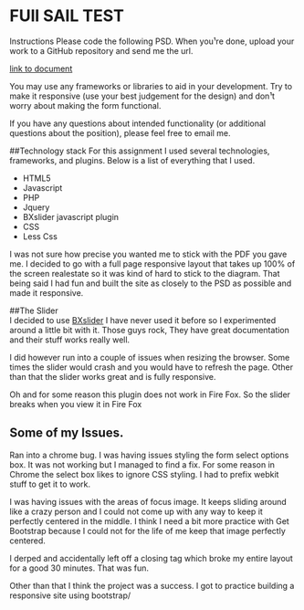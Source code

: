 
FUll SAIL TEST
============

Instructions
Please code the following PSD. When you¹re done, upload your work to a
GitHub repository and send me the url.

[link to document](http://media.fullsail.com/platinum/sample-for-markup.zip)

You may use any frameworks or libraries to aid in your development. Try to
make it responsive (use your best judgement for the design) and don¹t
worry about making the form functional.

If you have any questions about intended functionality (or additional
questions about the position), please feel free to email me.

##Technology stack 
For this assignment I used several technologies, frameworks, and plugins. Below is a list of everything that I used. 


* HTML5
* Javascript 
* PHP
* Jquery
* BXslider javascript plugin
* CSS
* Less Css

I was not sure how precise you wanted me to stick with the PDF you gave me. I decided to go with a full page responsive layout that takes up 100% of the screen realestate so it was kind of hard to stick to the diagram. That being said I had fun and built the site as closely to the PSD as possible and made it responsive. 

##The Slider  
I decided to use [BXslider](http://www.bxslider.com/) I have never used it before so I experimented around a little bit with it. Those guys rock, They have great documentation and their stuff works really well. 

I did however run into a couple of issues when resizing the browser. Some times the slider would crash and you would have to refresh the page. Other than that the slider works great and is fully responsive.

Oh and for some reason this plugin does not work in Fire Fox. So the slider breaks when you view it in Fire Fox 


## Some of my Issues. 


Ran into a chrome bug. I was having issues styling the form select options box.
It was not working but I managed to find a fix. For some reason in Chrome the select box likes to ignore CSS styling. I had to prefix webkit stuff to get it to work.

I was having issues with the areas of focus image. It keeps sliding around like a crazy person and I could not come up with any way to keep it perfectly centered in the middle. I think I need a bit more practice with Get Bootstrap because I could not for the life of me keep that image perfectly centered. 

I derped and accidentally left off a closing tag which broke my entire layout for a good 30 minutes. That was fun.

Other than that I think the project was a success. I got to practice building a responsive site using bootstrap/ 

